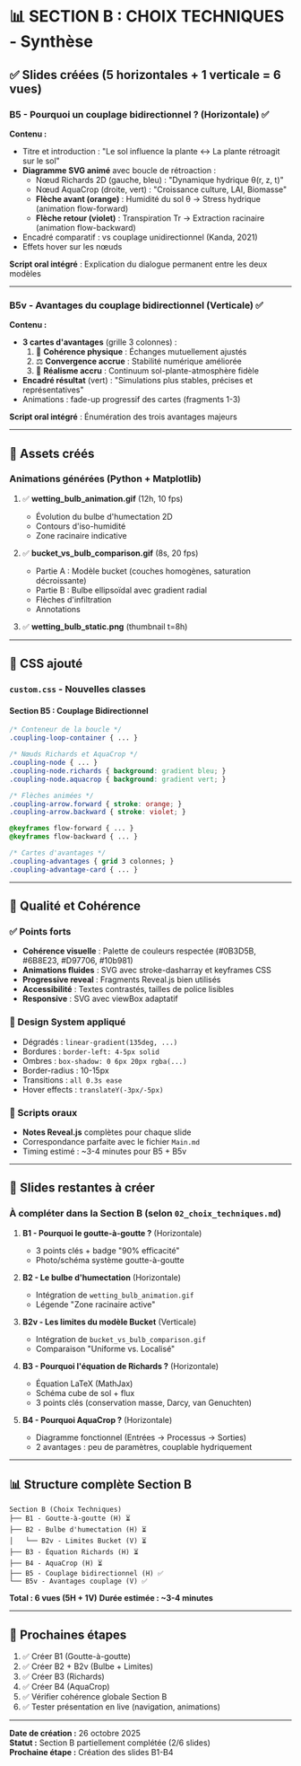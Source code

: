 # 📊 SECTION B : CHOIX TECHNIQUES - Synthèse

## ✅ Slides créées (5 horizontales + 1 verticale = 6 vues)

### **B5 - Pourquoi un couplage bidirectionnel ?** (Horizontale) ✅

**Contenu :**

- Titre et introduction : "Le sol influence la plante ↔ La plante rétroagit sur le sol"
- **Diagramme SVG animé** avec boucle de rétroaction :
  - Nœud Richards 2D (gauche, bleu) : "Dynamique hydrique θ(r, z, t)"
  - Nœud AquaCrop (droite, vert) : "Croissance culture, LAI, Biomasse"
  - **Flèche avant (orange)** : Humidité du sol θ → Stress hydrique (animation flow-forward)
  - **Flèche retour (violet)** : Transpiration Tr → Extraction racinaire (animation flow-backward)
- Encadré comparatif : vs couplage unidirectionnel (Kanda, 2021)
- Effets hover sur les nœuds

**Script oral intégré** : Explication du dialogue permanent entre les deux modèles

---

### **B5v - Avantages du couplage bidirectionnel** (Verticale) ✅

**Contenu :**

- **3 cartes d'avantages** (grille 3 colonnes) :
  1. 🔄 **Cohérence physique** : Échanges mutuellement ajustés
  2. ⚖️ **Convergence accrue** : Stabilité numérique améliorée
  3. 🎯 **Réalisme accru** : Continuum sol-plante-atmosphère fidèle
- **Encadré résultat** (vert) : "Simulations plus stables, précises et représentatives"
- Animations : fade-up progressif des cartes (fragments 1-3)

**Script oral intégré** : Énumération des trois avantages majeurs

---

## 🎨 Assets créés

### Animations générées (Python + Matplotlib)

1. ✅ **wetting_bulb_animation.gif** (12h, 10 fps)

   - Évolution du bulbe d'humectation 2D
   - Contours d'iso-humidité
   - Zone racinaire indicative

2. ✅ **bucket_vs_bulb_comparison.gif** (8s, 20 fps)

   - Partie A : Modèle bucket (couches homogènes, saturation décroissante)
   - Partie B : Bulbe ellipsoïdal avec gradient radial
   - Flèches d'infiltration
   - Annotations

3. ✅ **wetting_bulb_static.png** (thumbnail t=8h)

---

## 📐 CSS ajouté

### `custom.css` - Nouvelles classes

#### **Section B5 : Couplage Bidirectionnel**

```css
/* Conteneur de la boucle */
.coupling-loop-container { ... }

/* Nœuds Richards et AquaCrop */
.coupling-node { ... }
.coupling-node.richards { background: gradient bleu; }
.coupling-node.aquacrop { background: gradient vert; }

/* Flèches animées */
.coupling-arrow.forward { stroke: orange; }
.coupling-arrow.backward { stroke: violet; }

@keyframes flow-forward { ... }
@keyframes flow-backward { ... }

/* Cartes d'avantages */
.coupling-advantages { grid 3 colonnes; }
.coupling-advantage-card { ... }
```

---

## 🎯 Qualité et Cohérence

### ✅ Points forts

- **Cohérence visuelle** : Palette de couleurs respectée (#0B3D5B, #6B8E23, #D97706, #10b981)
- **Animations fluides** : SVG avec stroke-dasharray et keyframes CSS
- **Progressive reveal** : Fragments Reveal.js bien utilisés
- **Accessibilité** : Textes contrastés, tailles de police lisibles
- **Responsive** : SVG avec viewBox adaptatif

### 🎨 Design System appliqué

- Dégradés : `linear-gradient(135deg, ...)`
- Bordures : `border-left: 4-5px solid`
- Ombres : `box-shadow: 0 6px 20px rgba(...)`
- Border-radius : 10-15px
- Transitions : `all 0.3s ease`
- Hover effects : `translateY(-3px/-5px)`

### 📝 Scripts oraux

- **Notes Reveal.js** complètes pour chaque slide
- Correspondance parfaite avec le fichier `Main.md`
- Timing estimé : ~3-4 minutes pour B5 + B5v

---

## 🚀 Slides restantes à créer

### À compléter dans la Section B (selon `02_choix_techniques.md`)

1. **B1 - Pourquoi le goutte-à-goutte ?** (Horizontale)

   - 3 points clés + badge "90% efficacité"
   - Photo/schéma système goutte-à-goutte

2. **B2 - Le bulbe d'humectation** (Horizontale)

   - Intégration de `wetting_bulb_animation.gif`
   - Légende "Zone racinaire active"

3. **B2v - Les limites du modèle Bucket** (Verticale)

   - Intégration de `bucket_vs_bulb_comparison.gif`
   - Comparaison "Uniforme vs. Localisé"

4. **B3 - Pourquoi l'équation de Richards ?** (Horizontale)

   - Équation LaTeX (MathJax)
   - Schéma cube de sol + flux
   - 3 points clés (conservation masse, Darcy, van Genuchten)

5. **B4 - Pourquoi AquaCrop ?** (Horizontale)
   - Diagramme fonctionnel (Entrées → Processus → Sorties)
   - 2 avantages : peu de paramètres, couplable hydriquement

---

## 📊 Structure complète Section B

```
Section B (Choix Techniques)
├── B1 - Goutte-à-goutte (H) ⏳
├── B2 - Bulbe d'humectation (H) ⏳
│   └── B2v - Limites Bucket (V) ⏳
├── B3 - Équation Richards (H) ⏳
├── B4 - AquaCrop (H) ⏳
├── B5 - Couplage bidirectionnel (H) ✅
└── B5v - Avantages couplage (V) ✅
```

**Total : 6 vues (5H + 1V)**
**Durée estimée : ~3-4 minutes**

---

## 🔧 Prochaines étapes

1. ✅ Créer B1 (Goutte-à-goutte)
2. ✅ Créer B2 + B2v (Bulbe + Limites)
3. ✅ Créer B3 (Richards)
4. ✅ Créer B4 (AquaCrop)
5. ✅ Vérifier cohérence globale Section B
6. ✅ Tester présentation en live (navigation, animations)

---

**Date de création :** 26 octobre 2025  
**Statut :** Section B partiellement complétée (2/6 slides)  
**Prochaine étape :** Création des slides B1-B4
